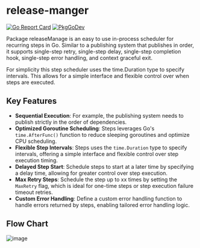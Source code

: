 # release-manger

[![Go Report Card](https://goreportcard.com/badge/github.com/wt1i/go-release-manger)](https://goreportcard.com/report/github.com/wt1i/go-release-manger) 
[![PkgGoDev](https://pkg.go.dev/badge/github.com/wt1i/go-release-manger)](https://pkg.go.dev/github.com/wt1i/go-release-manger)

Package releaseManage is an easy to use in-process scheduler for recurring steps in Go. Similar to a publishing system that publishes in order, 
it supports single-step retry, single-step delay, single-step completion hook, single-step error handling, and context graceful exit.

For simplicity this step scheduler uses the time.Duration type to specify intervals. This allows for a simple interface 
and flexible control over when steps are executed.

## Key Features

- **Sequential Execution**: For example, the publishing system needs to publish strictly in the order of dependencies.
- **Optimized Goroutine Scheduling**: Steps leverages Go's `time.AfterFunc()` function to reduce sleeping goroutines and optimize CPU scheduling.
- **Flexible Step Intervals**: Steps uses the `time.Duration` type to specify intervals, offering a simple interface and flexible control over step execution timing.
- **Delayed Step Start**: Schedule steps to start at a later time by specifying a delay time, allowing for greater control over step execution.
- **Max Retry Steps**: Schedule the step up to xx times by setting the `MaxRetry` flag, which is ideal for one-time steps or step execution failure timeout retries.
- **Custom Error Handling**: Define a custom error handling function to handle errors returned by steps, enabling tailored error handling logic.

## Flow Chart
![image](https://github.com/wt1i/go-release-manger/blob/main/img/flow_chart.png)